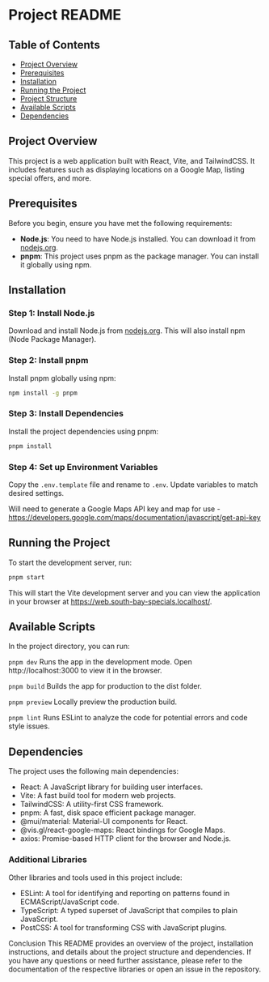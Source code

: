 # Project README

## Table of Contents

- [Project Overview](#project-overview)
- [Prerequisites](#prerequisites)
- [Installation](#installation)
- [Running the Project](#running-the-project)
- [Project Structure](#project-structure)
- [Available Scripts](#available-scripts)
- [Dependencies](#dependencies)

## Project Overview

This project is a web application built with React, Vite, and TailwindCSS. It includes features such as displaying locations on a Google Map, listing special offers, and more.

## Prerequisites

Before you begin, ensure you have met the following requirements:

- **Node.js**: You need to have Node.js installed. You can download it from [nodejs.org](https://nodejs.org/).
- **pnpm**: This project uses pnpm as the package manager. You can install it globally using npm.

## Installation

### Step 1: Install Node.js

Download and install Node.js from [nodejs.org](https://nodejs.org/). This will also install npm (Node Package Manager).

### Step 2: Install pnpm

Install pnpm globally using npm:

```sh
npm install -g pnpm
```

### Step 3: Install Dependencies

Install the project dependencies using pnpm:

```sh
pnpm install
```

### Step 4: Set up Environment Variables

Copy the `.env.template` file and rename to `.env`. Update variables to match desired settings.

Will need to generate a Google Maps API key and map for use - https://developers.google.com/maps/documentation/javascript/get-api-key

## Running the Project

To start the development server, run:

```sh
pnpm start
```

This will start the Vite development server and you can view the application in your browser at https://web.south-bay-specials.localhost/.

## Available Scripts

In the project directory, you can run:

`pnpm dev`
Runs the app in the development mode. Open http://localhost:3000 to view it in the browser.

`pnpm build`
Builds the app for production to the dist folder.

`pnpm preview`
Locally preview the production build.

`pnpm lint`
Runs ESLint to analyze the code for potential errors and code style issues.

## Dependencies

The project uses the following main dependencies:

- React: A JavaScript library for building user interfaces.
- Vite: A fast build tool for modern web projects.
- TailwindCSS: A utility-first CSS framework.
- pnpm: A fast, disk space efficient package manager.
- @mui/material: Material-UI components for React.
- @vis.gl/react-google-maps: React bindings for Google Maps.
- axios: Promise-based HTTP client for the browser and Node.js.

### Additional Libraries

Other libraries and tools used in this project include:

- ESLint: A tool for identifying and reporting on patterns found in ECMAScript/JavaScript code.
- TypeScript: A typed superset of JavaScript that compiles to plain JavaScript.
- PostCSS: A tool for transforming CSS with JavaScript plugins.

Conclusion
This README provides an overview of the project, installation instructions, and details about the project structure and dependencies. If you have any questions or need further assistance, please refer to the documentation of the respective libraries or open an issue in the repository.
